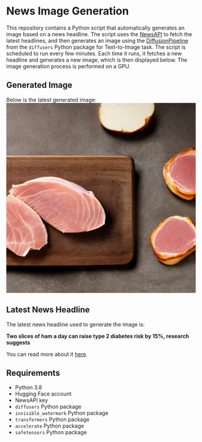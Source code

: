 # News Image Generation
This repository contains a Python script that automatically generates an image based on a news headline. The script uses the [NewsAPI](https://newsapi.org/) to fetch the latest headlines, and then generates an image using the [DiffusionPipeline](https://github.com/huggingface/diffusers) from the `diffusers` Python package for Text-to-Image task.
The script is scheduled to run every few minutes. Each time it runs, it fetches a new headline and generates a new image, which is then displayed below. The image generation process is performed on a GPU.

## Generated Image
Below is the latest generated image:
![Generated Image](image.png)

## Latest News Headline
The latest news headline used to generate the image is:

**Two slices of ham a day can raise type 2 diabetes risk by 15%, research suggests**

You can read more about it [here](https://news.google.com/rss/articles/CBMizwFBVV95cUxOLTRFS3A0S2g2YXFHS1hjYnVGTTNXaE4yMU5xUTNQOXZ0cExRRndMc0VQTmxpVnpwM05DNEtYSTdBZlNKY01tZFZmWktRdWVxYV9ucG1FcVN2MGsxRE00d25iQ3hTWVBiem9WM2Q2T3kyVExOZW5iZXVrT21HOGRQc2RPVlhwZGhRekppTFRCUkxXRURvN0hVbzhhQlRrNW5Nd1k0bVFzV2JOaVFzZTM3b3hNa1BFMnRTck9jMDAwcnpIeXRHVzVycDMyT0ZUMkE?oc=5).

## Requirements
- Python 3.8
- Hugging Face account
- NewsAPI key
- `diffusers` Python package
- `invisible_watermark` Python package
- `transformers` Python package
- `accelerate` Python package
- `safetensors` Python package
